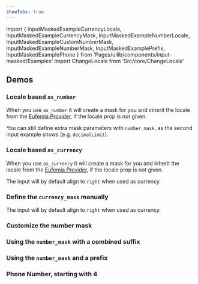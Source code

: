 ```yaml
---
showTabs: true
---
```


import {
InputMaskedExampleCurrencyLocale,
InputMaskedExampleCurrencyMask,
InputMaskedExampleNumberLocale,
InputMaskedExampleCustomNumberMask,
InputMaskedExampleNumberMask,
InputMaskedExamplePrefix,
InputMaskedExamplePhone
} from 'Pages/uilib/components/input-masked/Examples'
import ChangeLocale from 'Src/core/ChangeLocale'

## Demos

<ChangeLocale label="Locale used in the demos:" label_direction="vertical" bottom />

### Locale based `as_number`

When you use `as_number` it will create a mask for you and inherit the locale from the [Eufemia Provider](/uilib/usage/customisation/provider), if the locale prop is not given.

You can still define extra mask parameters with `number_mask`, as the second input example shows (e.g. `decimalLimit`).

<InputMaskedExampleNumberLocale />

### Locale based `as_currency`

When you use `as_currency` it will create a mask for you and inherit the locale from the [Eufemia Provider](/uilib/usage/customisation/provider), if the locale prop is not given.

The input will by default align to `right` when used as currency.

<InputMaskedExampleCurrencyLocale />

### Define the `currency_mask` manually

The input will by default align to `right` when used as currency.

<InputMaskedExampleCurrencyMask />

### Customize the number mask

<InputMaskedExampleCustomNumberMask />

### Using the `number_mask` with a combined suffix

<InputMaskedExampleNumberMask />

### Using the `number_mask` and a prefix

<InputMaskedExamplePrefix />

### Phone Number, starting with 4

<InputMaskedExamplePhone />
